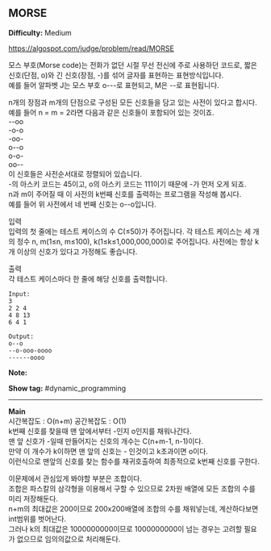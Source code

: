 ## MORSE

**Difficulty:** Medium

https://algospot.com/judge/problem/read/MORSE

모스 부호(Morse code)는 전화가 없던 시절 무선 전신에 주로 사용하던 코드로, 짧은 신호(단점, o)와 긴 신호(장점, -)를 섞어 글자를 표현하는 표현방식입니다. <br/>
예를 들어 알파벳 J는 모스 부호 o---로 표현되고, M은 --로 표현됩니다. <br/>

n개의 장점과 m개의 단점으로 구성된 모든 신호들을 담고 있는 사전이 있다고 합시다. <br/>
예를 들어 n = m = 2라면 다음과 같은 신호들이 포함되어 있는 것이죠. <br/>
--oo <br/>
-o-o <br/>
-oo- <br/>
o--o <br/>
o-o- <br/>
oo-- <br/>
이 신호들은 사전순서대로 정렬되어 있습니다.  <br/>
-의 아스키 코드는 45이고, o의 아스키 코드는 111이기 때문에 -가 먼저 오게 되죠. <br/>
n과 m이 주어질 때 이 사전의 k번째 신호를 출력하는 프로그램을 작성해 봅시다. <br/>
예를 들어 위 사전에서 네 번째 신호는 o--o입니다. <br/>

입력 <br/>
입력의 첫 줄에는 테스트 케이스의 수 C(≤50)가 주어집니다. 각 테스트 케이스는 세 개의 정수 n, m(1≤n, m≤100), k(1≤k≤1,000,000,000)로 주어집니다. 사전에는 항상 k개 이상의 신호가 있다고 가정해도 좋습니다.

출력 <br/>
각 테스트 케이스마다 한 줄에 해당 신호를 출력합니다.

```
Input:
3
2 2 4
4 8 13
6 4 1

Output: 
o--o
--o-ooo-oooo
------oooo
```

**Note:**

**Show tag:** \#dynamic\_programming

------------------------------------

**Main** <br/>
시간복잡도 : O(n+m) 공간복잡도 : O(1) <br/>
k번째 신호를 찾을때 맨 앞에서부터 -인지 o인지를 채워나간다. <br/>
맨 앞 신호가 -일때 만들어지는 신호의 개수는 C(n+m-1, n-1)이다. <br/>
만약 이 개수가 k이하면 맨 앞의 신호는 - 인것이고 k초과이면 o이다. <br/>
이런식으로 맨앞의 신호를 찾는 함수를 재귀호출하여 최종적으로 k번째 신호를 구한다. <br/>

이문제에서 관심있게 봐야할 부분은 조합이다. <br/>
조합은 파스칼의 삼각형을 이용해서 구할 수 있으므로 2차원 배열에 모든 조합의 수를 미리 저장해둔다. <br/>
n+m의 최대값은 200이므로 200x200배열에 조합의 수를 채워넣는데, 계산하다보면 int범위를 벗어난다. <br/>
그러나 k의 최대값은 1000000000이므로 1000000000이 넘는 경우는 고려할 필요가 없으므로 임의의값으로 처리해둔다.